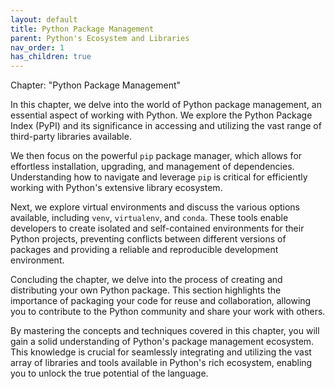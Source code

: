 ```yaml
---
layout: default
title: Python Package Management
parent: Python's Ecosystem and Libraries
nav_order: 1
has_children: true
---
```

Chapter: "Python Package Management"

In this chapter, we delve into the world of Python package management, an essential aspect of working with Python. We explore the Python Package Index (PyPI) and its significance in accessing and utilizing the vast range of third-party libraries available. 

We then focus on the powerful `pip` package manager, which allows for effortless installation, upgrading, and management of dependencies. Understanding how to navigate and leverage `pip` is critical for efficiently working with Python's extensive library ecosystem.

Next, we explore virtual environments and discuss the various options available, including `venv`, `virtualenv`, and `conda`. These tools enable developers to create isolated and self-contained environments for their Python projects, preventing conflicts between different versions of packages and providing a reliable and reproducible development environment.

Concluding the chapter, we delve into the process of creating and distributing your own Python package. This section highlights the importance of packaging your code for reuse and collaboration, allowing you to contribute to the Python community and share your work with others.

By mastering the concepts and techniques covered in this chapter, you will gain a solid understanding of Python's package management ecosystem. This knowledge is crucial for seamlessly integrating and utilizing the vast array of libraries and tools available in Python's rich ecosystem, enabling you to unlock the true potential of the language.